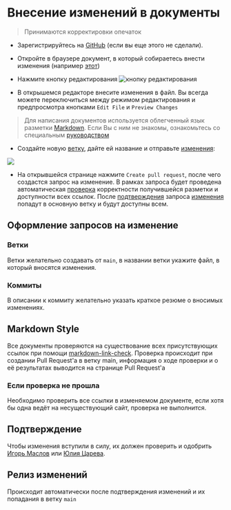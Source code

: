 # Внесение изменений в документы

> Принимаются корректировки опечаток

- Зарегистрируйтесь на [GitHub](https://github.com/) (если вы еще этого не сделали).

- Откройте в браузере документ, в который собираетесь внести изменения (например [этот](https://github.com/TinkoffCreditSystems/career/blob/main/interview.md))

- Нажмите кнопку редактирования ![кнопку редактирования](http://s.csssr.ru/U2Y7B7QMD/chrome_2021-01-27_11-37-34.png)

- В открышемся редакторе внесите изменения в файл. Вы всегда можете переключиться между режимом редактирования и предпросмотра кнопками `Edit File` и `Preview Changes`

> Для написания документов используется облегченный язык разметки [Markdown](https://ru.wikipedia.org/wiki/Markdown). Если Вы с ним не знакомы, ознакомьтесь со специальным [руководством](https://github.com/adam-p/markdown-here/wiki/Markdown-Cheatsheet)

- Создайте новую [ветку](https://github.com/TinkoffCreditSystems/career/blob/main/CONTRIBUTING.md#ветки), дайте ей название и отправьте [изменения](https://github.com/TinkoffCreditSystems/career/blob/main/CONTRIBUTING.md#коммиты):

![](http://s.csssr.ru/U2Y7B7QMD/chrome_2021-01-27_12-00-37.png)

- На открывшейся странице нажмите `Create pull request`, после чего создастся запрос на изменение. В рамках запроса будет проведена автоматическая [проверка](https://github.com/TinkoffCreditSystems/career/blob/main/CONTRIBUTING.md#markdown-style) корректности получившейся разметки и доступности всех ссылок. После [подтверждения](https://github.com/TinkoffCreditSystems/career/blob/main/CONTRIBUTING.md#подтверждение) запроса [изменения](https://github.com/TinkoffCreditSystems/career/blob/main/CONTRIBUTING.md#релиз-изменений) попадут в основную ветку и будут доступны всем.

## Оформление запросов на изменение

### Ветки

Ветки желательно создавать от `main`, в названии ветки укажите файл, в который вносятся изменения.

### Коммиты

В описании к коммиту желательно указать краткое резюме о вносимых изменениях.

## Markdown Style

Все документы проверяются на существование всех присутствующих ссылок при помощи [markdown-link-check](https://github.com/tcort/markdown-link-check). Проверка происходит при создании Pull Request'а в ветку main, информация о ходе проверки и о её результатах выводится на странице Pull Request'a

### Если проверка не прошла

Необходимо проверить все ссылки в изменяемом документе, если хотя бы одна ведёт на несуществующий сайт, проверка не выполнится.

## Подтверждение

Чтобы изменения вступили в силу, их должен проверить и одобрить [Игорь Маслов](https://github.com/MaslovIgor) или [Юлия Царева](https://github.com/YuliaTsareva).

## Релиз изменений

Происходит автоматически после подтверждения изменений и их попадания в ветку `main`
